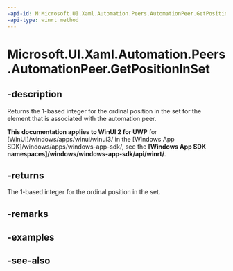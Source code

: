 ```yaml
---
-api-id: M:Microsoft.UI.Xaml.Automation.Peers.AutomationPeer.GetPositionInSet
-api-type: winrt method
---
```


<!-- Method syntax
public int GetPositionInSet()
-->

# Microsoft.UI.Xaml.Automation.Peers.AutomationPeer.GetPositionInSet

## -description
Returns the 1-based integer for the ordinal position in the set for the element that is associated with the automation peer.

**This documentation applies to WinUI 2 for UWP** for [WinUI]/windows/apps/winui/winui3/ in the [Windows App SDK]/windows/apps/windows-app-sdk/, see the **[Windows App SDK namespaces]/windows/windows-app-sdk/api/winrt/**.

## -returns
The 1-based integer for the ordinal position in the set.

## -remarks

## -examples

## -see-also
